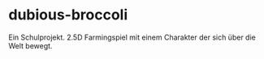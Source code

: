 # dubious-broccoli
Ein Schulprojekt. 2.5D Farmingspiel mit einem Charakter der sich über die Welt bewegt.
